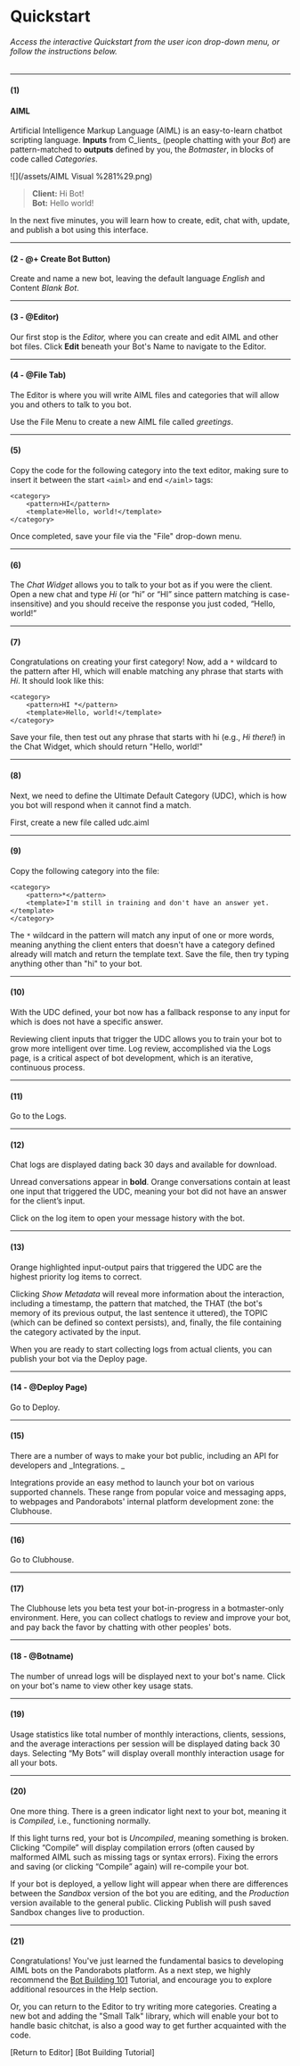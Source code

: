 # Quickstart

###### Access the interactive Quickstart from the user icon drop-down menu, or follow the instructions below.

---

#### \(1\)

#### AIML

Artificial Intelligence Markup Language \(AIML\) is an easy-to-learn chatbot scripting language. **Inputs** from C_lients_ \(people chatting with your _Bot_\) are pattern-matched to **outputs** defined by you, the _Botmaster_, in blocks of code called _Categories_.

![](/assets/AIML Visual %281%29.png)

> **Client:** Hi Bot!  
> **Bot:** Hello world!

In the next five minutes, you will learn how to create, edit, chat with, update, and publish a bot using this interface.

---

#### \(2 - @+ Create Bot Button\)

Create and name a new bot, leaving the default language _English_ and Content _Blank Bot_.

---

#### \(3 - @Editor\)

Our first stop is the _Editor,_ where you can create and edit AIML and other bot files. Click **Edit** beneath your Bot's Name to navigate to the Editor.

---

#### \(4 - @File Tab\)

The Editor is where you will write AIML files and categories that will allow you and others to talk to you bot.

Use the File Menu to create a new AIML file called _greetings_.

---

#### \(5\)

Copy the code for the following category into the text editor, making sure to insert it between the start `<aiml>` and end `</aiml>` tags:

```
<category>
    <pattern>HI</pattern>
    <template>Hello, world!</template>
</category>
```

Once completed, save your file via the "File" drop-down menu.

---

#### \(6\)

The _Chat Widget_ allows you to talk to your bot as if you were the client. Open a new chat and type _Hi_ \(or “hi” or “HI” since pattern matching is case-insensitive\) and you should receive the response you just coded, “Hello, world!”

---

#### \(7\)

Congratulations on creating your first category! Now, add a `*` wildcard to the pattern after HI, which will enable matching any phrase that starts with _Hi_. It should look like this:

```
<category>
    <pattern>HI *</pattern>
    <template>Hello, world!</template>
</category>
```

Save your file, then test out any phrase that starts with hi \(e.g., _Hi there!_\) in the Chat Widget, which should return "Hello, world!"

---

#### \(8\)

Next, we need to define the Ultimate Default Category \(UDC\), which is how you bot will respond when it cannot find a match.

First, create a new file called udc.aiml

---

#### \(9\)

Copy the following category into the file:

```
<category>
    <pattern>*</pattern>
    <template>I'm still in training and don't have an answer yet.</template>
</category>
```

The `*` wildcard in the pattern will match any input of one or more words, meaning anything the client enters that doesn't have a category defined already will match and return the template text. Save the file, then try typing anything other than "hi" to your bot.

---

#### \(10\)

With the UDC defined, your bot now has a fallback response to any input for which is does not have a specific answer.

Reviewing client inputs that trigger the UDC allows you to train your bot to grow more intelligent over time. Log review, accomplished via the Logs page, is a critical aspect of bot development, which is an iterative, continuous process.

---

#### \(11\)

Go to the Logs.

---

#### \(12\)

Chat logs are displayed dating back 30 days and available for download.

Unread conversations appear in **bold**. Orange conversations contain at least one input that triggered the UDC, meaning your bot did not have an answer for the client’s input.

Click on the log item to open your message history with the bot.

---

#### \(13\)

Orange highlighted input-output pairs that triggered the UDC are the highest priority log items to correct.

Clicking _Show Metadata_ will reveal more information about the interaction, including a timestamp, the pattern that matched, the THAT \(the bot's memory of its previous output, the last sentence it uttered\), the TOPIC \(which can be defined so context persists\), and, finally, the file containing the category activated by the input.

When you are ready to start collecting logs from actual clients, you can publish your bot via the Deploy page.

---

#### \(14 - @Deploy Page\)

Go to Deploy.

---

#### \(15\)

There are a number of ways to make your bot public, including an API for developers and _Integrations. _

Integrations provide an easy method to launch your bot on various supported channels. These range from popular voice and messaging apps, to webpages and Pandorabots' internal platform development zone: the Clubhouse.

---

#### \(16\)

Go to Clubhouse.

---

#### \(17\)

The Clubhouse lets you beta test your bot-in-progress in a botmaster-only environment. Here, you can collect chatlogs to review and improve your bot, and pay back the favor by chatting with other peoples' bots.

---

#### \(18 - @Botname\)

The number of unread logs will be displayed next to your bot's name. Click on your bot's name to view other key usage stats.

---

#### \(19\)

Usage statistics like total number of monthly interactions, clients, sessions, and the average interactions per session will be displayed dating back 30 days. Selecting “My Bots” will display overall monthly interaction usage for all your bots.

---

#### \(20\)

One more thing. There is a green indicator light next to your bot, meaning it is _Compiled_, i.e., functioning normally.

If this light turns red, your bot is _Uncompiled_, meaning something is broken. Clicking “Compile” will display compilation errors \(often caused by malformed AIML such as missing tags or syntax errors\). Fixing the errors and saving \(or clicking “Compile” again\) will re-compile your bot.

If your bot is deployed, a yellow light will appear when there are differences between the _Sandbox_ version of the bot you are editing, and the _Production_ version available to the general public. Clicking Publish will push saved Sandbox changes live to production.

---

#### \(21\)

Congratulations! You've just learned the fundamental basics to developing AIML bots on the Pandorabots platform. As a next step, we highly recommend the [Bot Building 101](/building-bots/tutorial-building-bots-on-the-pandorabots-platform.md) Tutorial, and encourage you to explore additional resources in the Help section.

Or, you can return to the Editor to try writing more categories. Creating a new bot and adding the "Small Talk" library, which will enable your bot to handle basic chitchat, is also a good way to get further acquainted with the code.

\[Return to Editor\] \[Bot Building Tutorial\]

